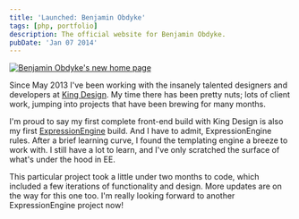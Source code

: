 ```yaml
---
title: 'Launched: Benjamin Obdyke'
tags: [php, portfolio]
description: The official website for Benjamin Obdyke.
pubDate: 'Jan 07 2014'
---
```


<a href="http://www.benjaminobdyke.com">![Benjamin Obdyke's new home page](/images/posts/benjamin-obdyke-screenshot.jpg)</a>

Since May 2013 I've been working with the insanely talented designers and developers at [King Design](http://kingdesignllc.com). My time there has been pretty nuts; lots of client work, jumping into projects that have been brewing for many months.

I'm proud to say my first complete front-end build with King Design is also my first [ExpressionEngine](http://ellislab.com/expressionengine) build. And I have to admit, ExpressionEngine rules. After a brief learning curve, I found the templating engine a breeze to work with. I still have a lot to learn, and I've only scratched the surface of what's under the hood in EE.

This particular project took a little under two months to code, which included a few iterations of functionality and design. More updates are on the way for this one too. I'm really looking forward to another ExpressionEngine project now!
